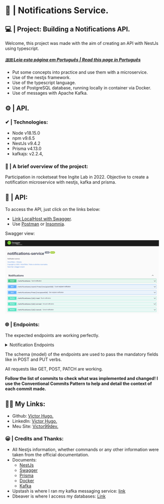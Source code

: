 # 🔔 | Notifications Service.

## 💻 | Project: Building a Notifications API.

Welcome, this project was made with the aim of creating an API with NestJs using typescript.
##### [ 🇧🇷 Leia esta página em Português | Read this page in Português](./docs/README-pt.md)

- Put some concepts into practice and use them with a microservice.
- Use of the nestjs framework.
- Use of the typescript language.
- Use of PostgreSQL database, running locally in container via Docker.
- Use of messages with Apache Kafka.

## ⚙ | API.

### ✔ | Technologies:
- Node v18.15.0
- npm v9.6.5
- NestJs v9.4.2
- Prisma v4.13.0
- kafkajs: v2.2.4,

### 📁 | A brief overview of the project:

Participation in rocketseat free Ingite Lab in 2022. Objective to create a notification microservice with nestjs, kafka and prisma.

## 📝 | API:

To access the API, just click on the links below:
- [Link LocalHost with Swagger](http://localhost:3000/swagger-ui).
- Use [Postman](https://www.postman.com/) or [Insomnia](https://insomnia.rest/).

Swagger view:

![preview1 img](/docs/img/swagger-ui.png)

### 🌐 | Endpoints:
The expected endpoints are working perfectly.

<details><summary>Notification Endpoints</summary>
<p>

| Verbo  | Endpoint                  | Parameter | Body             |
|--------|---------------------------|-----------|------------------|
| POST   | /notifications            | N/A   | Schema notifications |
| GET    | /notifications/count/from/{recipientId} | code   | N/A    |
| GET    | /notifications/from/{recipientId} | code        | N/A    |
| PATCH  | /notifications/{id}/read          | code        | N/A    |
| PATCH  | /notifications/{id}/unread        | code        | N/A    |
| PATCH  | /notifications/{id}/cancel        | code        | N/A    |

</p>
</details>


The schema (model) of the endpoints are used to pass the mandatory fields like in POST and PUT verbs.

All requests like GET, POST, PATCH are working.

<b>Follow the list of commits to check what was implemented and changed! I use the Conventional Commits Pattern to help and detail the context of each commit made.</b>

## 👩‍💻 My Links:

- Github: [Victor Hugo.](https://github.com/torugo99)
- LinkedIn: [Victor Hugo.](https://www.linkedin.com/in/victor-hugo99/)
- Meu Site: [Victor99dev.](http://victor99dev.website/)

### 😀 | Credits and Thanks:
- All Nestjs information, whether commands or any other information were taken from the official documentation.
- Documents: 
    - [NestJs](https://docs.nestjs.com/)
    - [Swagger](https://docs.nestjs.com/openapi/introduction)
    - [Prisma](https://www.prisma.io/docs)
    - [Docker](https://docs.docker.com/)
    - [Kafka](https://docs.nestjs.com/microservices/kafka)
- Upstash is where I ran my kafka messaging service: [link](https://upstash.com/) 
- Dbeaver is where I access my databases: [Link](https://dbeaver.io/)
